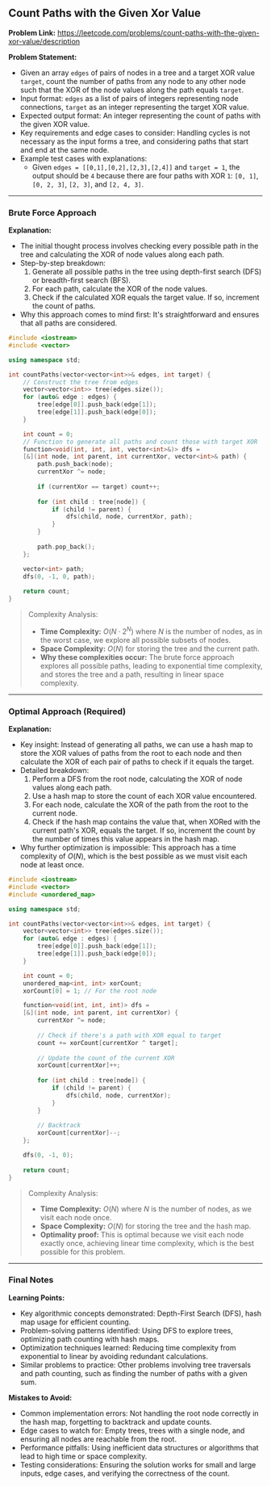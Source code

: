 ## Count Paths with the Given Xor Value

**Problem Link:** https://leetcode.com/problems/count-paths-with-the-given-xor-value/description

**Problem Statement:**
- Given an array `edges` of pairs of nodes in a tree and a target XOR value `target`, count the number of paths from any node to any other node such that the XOR of the node values along the path equals `target`.
- Input format: `edges` as a list of pairs of integers representing node connections, `target` as an integer representing the target XOR value.
- Expected output format: An integer representing the count of paths with the given XOR value.
- Key requirements and edge cases to consider: Handling cycles is not necessary as the input forms a tree, and considering paths that start and end at the same node.
- Example test cases with explanations:
  - Given `edges = [[0,1],[0,2],[2,3],[2,4]]` and `target = 1`, the output should be `4` because there are four paths with XOR `1`: `[0, 1]`, `[0, 2, 3]`, `[2, 3]`, and `[2, 4, 3]`.

---

### Brute Force Approach

**Explanation:**
- The initial thought process involves checking every possible path in the tree and calculating the XOR of node values along each path.
- Step-by-step breakdown:
  1. Generate all possible paths in the tree using depth-first search (DFS) or breadth-first search (BFS).
  2. For each path, calculate the XOR of the node values.
  3. Check if the calculated XOR equals the target value. If so, increment the count of paths.
- Why this approach comes to mind first: It's straightforward and ensures that all paths are considered.

```cpp
#include <iostream>
#include <vector>

using namespace std;

int countPaths(vector<vector<int>>& edges, int target) {
    // Construct the tree from edges
    vector<vector<int>> tree(edges.size());
    for (auto& edge : edges) {
        tree[edge[0]].push_back(edge[1]);
        tree[edge[1]].push_back(edge[0]);
    }

    int count = 0;
    // Function to generate all paths and count those with target XOR
    function<void(int, int, int, vector<int>&)> dfs = 
    [&](int node, int parent, int currentXor, vector<int>& path) {
        path.push_back(node);
        currentXor ^= node;
        
        if (currentXor == target) count++;
        
        for (int child : tree[node]) {
            if (child != parent) {
                dfs(child, node, currentXor, path);
            }
        }
        
        path.pop_back();
    };

    vector<int> path;
    dfs(0, -1, 0, path);
    
    return count;
}
```

> Complexity Analysis:
> - **Time Complexity:** $O(N \cdot 2^N)$ where $N$ is the number of nodes, as in the worst case, we explore all possible subsets of nodes.
> - **Space Complexity:** $O(N)$ for storing the tree and the current path.
> - **Why these complexities occur:** The brute force approach explores all possible paths, leading to exponential time complexity, and stores the tree and a path, resulting in linear space complexity.

---

### Optimal Approach (Required)

**Explanation:**
- Key insight: Instead of generating all paths, we can use a hash map to store the XOR values of paths from the root to each node and then calculate the XOR of each pair of paths to check if it equals the target.
- Detailed breakdown:
  1. Perform a DFS from the root node, calculating the XOR of node values along each path.
  2. Use a hash map to store the count of each XOR value encountered.
  3. For each node, calculate the XOR of the path from the root to the current node.
  4. Check if the hash map contains the value that, when XORed with the current path's XOR, equals the target. If so, increment the count by the number of times this value appears in the hash map.
- Why further optimization is impossible: This approach has a time complexity of $O(N)$, which is the best possible as we must visit each node at least once.

```cpp
#include <iostream>
#include <vector>
#include <unordered_map>

using namespace std;

int countPaths(vector<vector<int>>& edges, int target) {
    vector<vector<int>> tree(edges.size());
    for (auto& edge : edges) {
        tree[edge[0]].push_back(edge[1]);
        tree[edge[1]].push_back(edge[0]);
    }

    int count = 0;
    unordered_map<int, int> xorCount;
    xorCount[0] = 1; // For the root node

    function<void(int, int, int)> dfs = 
    [&](int node, int parent, int currentXor) {
        currentXor ^= node;
        
        // Check if there's a path with XOR equal to target
        count += xorCount[currentXor ^ target];
        
        // Update the count of the current XOR
        xorCount[currentXor]++;
        
        for (int child : tree[node]) {
            if (child != parent) {
                dfs(child, node, currentXor);
            }
        }
        
        // Backtrack
        xorCount[currentXor]--;
    };

    dfs(0, -1, 0);
    
    return count;
}
```

> Complexity Analysis:
> - **Time Complexity:** $O(N)$ where $N$ is the number of nodes, as we visit each node once.
> - **Space Complexity:** $O(N)$ for storing the tree and the hash map.
> - **Optimality proof:** This is optimal because we visit each node exactly once, achieving linear time complexity, which is the best possible for this problem.

---

### Final Notes

**Learning Points:**
- Key algorithmic concepts demonstrated: Depth-First Search (DFS), hash map usage for efficient counting.
- Problem-solving patterns identified: Using DFS to explore trees, optimizing path counting with hash maps.
- Optimization techniques learned: Reducing time complexity from exponential to linear by avoiding redundant calculations.
- Similar problems to practice: Other problems involving tree traversals and path counting, such as finding the number of paths with a given sum.

**Mistakes to Avoid:**
- Common implementation errors: Not handling the root node correctly in the hash map, forgetting to backtrack and update counts.
- Edge cases to watch for: Empty trees, trees with a single node, and ensuring all nodes are reachable from the root.
- Performance pitfalls: Using inefficient data structures or algorithms that lead to high time or space complexity.
- Testing considerations: Ensuring the solution works for small and large inputs, edge cases, and verifying the correctness of the count.